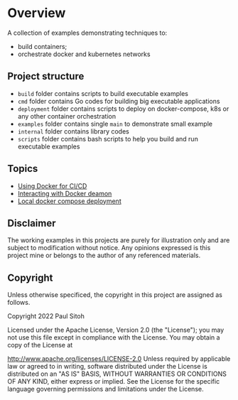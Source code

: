 # Overview

A collection of examples demonstrating techniques to:

* build containers;
* orchestrate docker and kubernetes networks

## Project structure

* `build` folder contains scripts to build executable examples
* `cmd` folder contains Go codes for building big executable applications
* `deployment` folder contains scripts to deploy on docker-compose, k8s or any other container orchestration
* `examples` folder contains single `main` to demonstrate small example
* `internal` folder contains library codes
* `scripts` folder contains bash scripts to help you build and run executable examples

## Topics

* [Using Docker for CI/CD](./docs/cicd.md)
* [Interacting with Docker deamon](./docs/dockerops.md)
* [Local docker compose deployment](./docs/compose1.md)

## Disclaimer

The working examples in this projects are purely for illustration only and are subject to modification without notice. Any opinions expressed is this project mine or belongs to the author of any referenced materials.

## Copyright

Unless otherwise specificed, the copyright in this project are assigned as follows.

Copyright 2022 Paul Sitoh

Licensed under the Apache License, Version 2.0 (the "License"); you may not use this file except in compliance with the License. You may obtain a copy of the License at

http://www.apache.org/licenses/LICENSE-2.0 Unless required by applicable law or agreed to in writing, software distributed under the License is distributed on an "AS IS" BASIS, WITHOUT WARRANTIES OR CONDITIONS OF ANY KIND, either express or implied. See the License for the specific language governing permissions and limitations under the License.
